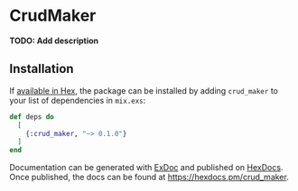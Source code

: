 # CrudMaker

**TODO: Add description**

## Installation

If [available in Hex](https://hex.pm/docs/publish), the package can be installed
by adding `crud_maker` to your list of dependencies in `mix.exs`:

```elixir
def deps do
  [
    {:crud_maker, "~> 0.1.0"}
  ]
end
```

Documentation can be generated with [ExDoc](https://github.com/elixir-lang/ex_doc)
and published on [HexDocs](https://hexdocs.pm). Once published, the docs can
be found at <https://hexdocs.pm/crud_maker>.

